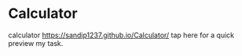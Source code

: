 # Calculator
calculator
https://sandip1237.github.io/Calculator/  tap here for a quick preview my task. 
